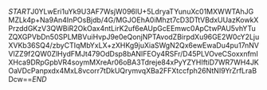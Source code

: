 $START$J0YLwEri1uYk9U3AF7WsjW096lU+5LdryaTYunuXc01MXWWTAhJGMZLk4p+Na9An4InPOsBjdb/4G/MGJOEhA0iMhzt7cD3DTtVBdxUUazKowkXPrzddGKzV3QWBiR2OkOax4ntLirK2uf6eAUpGcEEmwc0ApCtwPAU5vhYTuZQXGPVbDn50SPLMBVuiHvpJ9e0eQonjNPTAvodZBirpdXu96GE2W0cY2LjuXVKb36SQ4/zbyCTIqMbYxLX+zXHKg9juXiaSWgN2Qx6ewEwaDu4pu17nNVVlZZ9f2QW0ZlHydFMJt479OdDsp8bANIFEOy4RSFr/D45PLVOveCSoxxnfmIXHca9DRpGpbVR4soymMXreAr06oBA3Tdreje84xPyYZYHIftiD7WR7WH4JKOaVDcPanpxdx4MxL8vcorr7tDkUQrymvqXBa2FFXtccfph26NtNI9YrZrfLraBDcw==$END$